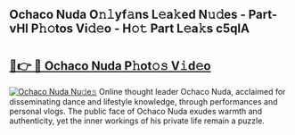 ## Ochaco Nuda O𝚗𝚕yf𝚊ns L𝚎a𝚔ed N𝚞𝚍es - Part-vHl P𝚑𝚘tos Vi𝚍𝚎o - H𝚘𝚝 Part L𝚎a𝚔s c5qlA

# <h2><a href="http://kff7wzg.oniu.top/?m=Ochaco+Nuda">🔗👉 🔴 Ochaco Nuda P𝚑ot𝚘𝚜 V𝚒d𝚎o</a></h2>

[![Ochaco Nuda Nu𝚍e𝚜](https://i.imgur.com/0qMVB7G.gif)](http://kff7wzg.oniu.top/?m=Ochaco+Nuda)
Online thought leader Ochaco Nuda, acclaimed for disseminating dance and lifestyle knowledge, through performances and personal vlogs. The public face of Ochaco Nuda exudes warmth and authenticity, yet the inner workings of his private life remain a puzzle.  

